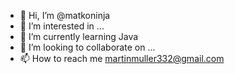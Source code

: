 - 👋 Hi, I’m @matkoninja
- 👀 I’m interested in ...
- 🌱 I’m currently learning Java
- 💞️ I’m looking to collaborate on ...
- 📫 How to reach me martinmuller332@gmail.com

<!---
matkoninja/matkoninja is a ✨ special ✨ repository because its `README.md` (this file) appears on your GitHub profile.
You can click the Preview link to take a look at your changes.
--->
